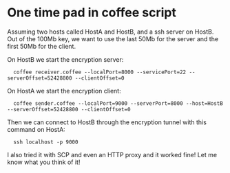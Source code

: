 One time pad in coffee script
=========

Assuming two hosts called HostA and HostB, and a ssh server on HostB. 
Out of the 100Mb key, we want to use the last 50Mb for the server and the first 50Mb for the client.

On HostB we start the encryption server:
```
  coffee receiver.coffee --localPort=8000 --servicePort=22 --serverOffset=52428800 --clientOffset=0
```

On HostA we start the encryption client:
```
  coffee sender.coffee --localPort=9000 --serverPort=8000 --host=HostB --serverOffset=52428800 --clientOffset=0
```

Then we can connect to HostB through the encryption tunnel with this command on HostA:
```
  ssh localhost -p 9000
```
I also tried it with SCP and even an HTTP proxy and it worked fine!
Let me know what you think of it!
